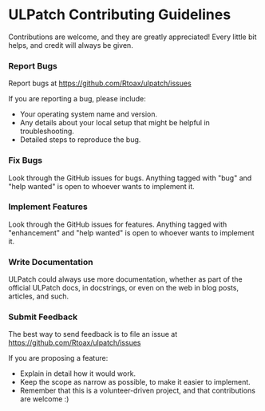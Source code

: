 # ULPatch Contributing Guidelines

Contributions are welcome, and they are greatly appreciated! Every little bit
helps, and credit will always be given.

### Report Bugs

Report bugs at https://github.com/Rtoax/ulpatch/issues

If you are reporting a bug, please include:

* Your operating system name and version.
* Any details about your local setup that might be helpful in troubleshooting.
* Detailed steps to reproduce the bug.

### Fix Bugs

Look through the GitHub issues for bugs. Anything tagged with "bug" and "help
wanted" is open to whoever wants to implement it.

### Implement Features

Look through the GitHub issues for features. Anything tagged with "enhancement"
and "help wanted" is open to whoever wants to implement it.

### Write Documentation

ULPatch could always use more documentation, whether as part of the
official ULPatch docs, in docstrings, or even on the web in blog posts,
articles, and such.

### Submit Feedback

The best way to send feedback is to file an issue at https://github.com/Rtoax/ulpatch/issues

If you are proposing a feature:

* Explain in detail how it would work.
* Keep the scope as narrow as possible, to make it easier to implement.
* Remember that this is a volunteer-driven project, and that contributions are welcome :)


